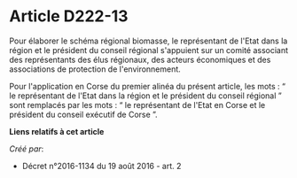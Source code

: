 # Article D222-13

Pour élaborer le schéma régional biomasse, le représentant de l'Etat dans la région et le président du conseil régional
s'appuient sur un comité associant des représentants des élus régionaux, des acteurs économiques et des associations de
protection de l'environnement.

Pour l'application en Corse du premier alinéa du présent article, les mots : “ le représentant de l'Etat dans la région et le
président du conseil régional ” sont remplacés par les mots : “ le représentant de l'Etat en Corse et le président du conseil
exécutif de Corse ”.

**Liens relatifs à cet article**

_Créé par_:

  - Décret n°2016-1134 du 19 août 2016 - art. 2
